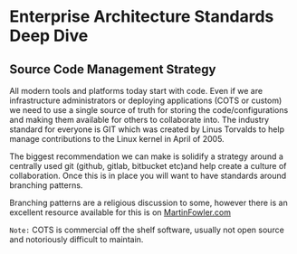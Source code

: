 # Enterprise Architecture Standards Deep Dive

## Source Code Management Strategy

All modern tools and platforms today start with code. Even if we are infrastructure administrators or deploying applications (COTS or custom) we need to use a single source of truth for storing the code/configurations and making them available for others to collaborate into. The industry standard for everyone is GIT which was created by Linus Torvalds to help manage contributions to the Linux kernel in April of 2005.

The biggest recommendation we can make is solidify a strategy around a centrally used git (github, gitlab, bitbucket etc)and help create a culture of collaboration. Once this is in place you will want to have standards around branching patterns.

Branching patterns are a religious discussion to some, however there is an excellent resource available for this is on [MartinFowler.com](https://martinfowler.com/articles/branching-patterns.html)

`Note:` COTS is commercial off the shelf software, usually not open source and notoriously difficult to maintain.

